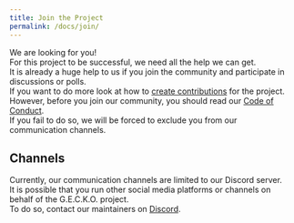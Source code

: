 ```yaml
---
title: Join the Project
permalink: /docs/join/
---
```


We are looking for you!  
For this project to be successful, we need all the help we can get.  
It is already a huge help to us if you join the community and participate in discussions or polls.  
If you want to do more look at how to [create contributions](./contributing/how-to.md) for the project.  
However, before you join our community, you should read our [Code of Conduct](./code_of_conduct.md).  
If you fail to do so, we will be forced to exclude you from our communication channels.

## Channels

Currently, our communication channels are limited to our Discord server.  
It is possible that you run other social media platforms or channels on behalf of the G.E.C.K.O. project.  
To do so, contact our maintainers on [Discord](https://discord.gg/W74jwuXGhg).  